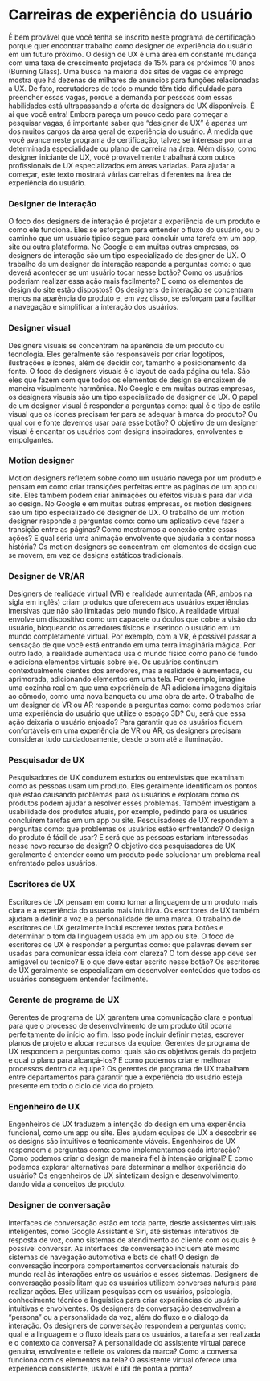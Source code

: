 # Carreiras de experiência do usuário
É bem provável que você tenha se inscrito neste programa de certificação porque quer encontrar trabalho como designer de experiência do usuário em um futuro próximo. O design de UX é uma área em constante mudança com uma taxa de crescimento projetada de 15% para os próximos 10 anos (Burning Glass). Uma busca na maioria dos sites de vagas de emprego mostra que há dezenas de milhares de anúncios para funções relacionadas a UX. De fato, recrutadores de todo o mundo têm tido dificuldade para preencher essas vagas, porque a demanda por pessoas com essas habilidades está ultrapassando a oferta de designers de UX disponíveis. É aí que você entra! 
Embora pareça um pouco cedo para começar a pesquisar vagas, é importante saber que “designer de UX” é apenas um dos muitos cargos da área geral de experiência do usuário. À medida que você avance neste programa de certificação, talvez se interesse por uma determinada especialidade ou plano de carreira na área. Além disso, como designer iniciante de UX, você provavelmente trabalhará com outros profissionais de UX especializados em áreas variadas. Para ajudar a começar, este texto mostrará várias carreiras diferentes na área de experiência do usuário.

### Designer de interação
O foco dos designers de interação é projetar a experiência de um produto e como ele funciona. Eles se esforçam para entender o fluxo do usuário, ou o caminho que um usuário típico segue para concluir uma tarefa em um app, site ou outra plataforma. No Google e em muitas outras empresas, os designers de interação são um tipo especializado de designer de UX.
O trabalho de um designer de interação responde a perguntas como: o que deverá acontecer se um usuário tocar nesse botão? Como os usuários poderiam realizar essa ação mais facilmente? E como os elementos de design do site estão dispostos? Os designers de interação se concentram menos na aparência do produto e, em vez disso, se esforçam para facilitar a navegação e simplificar a interação dos usuários.

### Designer visual
Designers visuais se concentram na aparência de um produto ou tecnologia. Eles geralmente são responsáveis por criar logotipos, ilustrações e ícones, além de decidir cor, tamanho e posicionamento da fonte. O foco de designers visuais é o layout de cada página ou tela. São eles que fazem com que todos os elementos de design se encaixem de maneira visualmente harmônica. No Google e em muitas outras empresas, os designers visuais são um tipo especializado de designer de UX.
O papel de um designer visual é responder a perguntas como: qual é o tipo de estilo visual que os ícones precisam ter para se adequar à marca do produto? Ou qual cor e fonte devemos usar para esse botão? O objetivo de um designer visual é encantar os usuários com designs inspiradores, envolventes e empolgantes.

### Motion designer
Motion designers refletem sobre como um usuário navega por um produto e pensam em como criar transições perfeitas entre as páginas de um app ou site. Eles também podem criar animações ou efeitos visuais para dar vida ao design. No Google e em muitas outras empresas, os motion designers são um tipo especializado de designer de UX.
O trabalho de um motion designer responde a perguntas como: como um aplicativo deve fazer a transição entre as páginas? Como mostramos a conexão entre essas ações? E qual seria uma animação envolvente que ajudaria a contar nossa história? Os motion designers se concentram em elementos de design que se movem, em vez de designs estáticos tradicionais.

### Designer de VR/AR
Designers de realidade virtual (VR) e realidade aumentada (AR, ambos na sigla em inglês) criam produtos que oferecem aos usuários experiências imersivas que não são limitadas pelo mundo físico. A realidade virtual envolve um dispositivo como um capacete ou óculos que cobre a visão do usuário, bloqueando os arredores físicos e inserindo o usuário em um mundo completamente virtual. Por exemplo, com a VR, é possível passar a sensação de que você está entrando em uma terra imaginária mágica.
Por outro lado, a realidade aumentada usa o mundo físico como pano de fundo e adiciona elementos virtuais sobre ele. Os usuários continuam contextualmente cientes dos arredores, mas a realidade é aumentada, ou aprimorada, adicionando elementos em uma tela. Por exemplo, imagine uma cozinha real em que uma experiência de AR adiciona imagens digitais ao cômodo, como uma nova banqueta ou uma obra de arte.
O trabalho de um designer de VR ou AR responde a perguntas como: como podemos criar uma experiência do usuário que utilize o espaço 3D? Ou, será que essa ação deixaria o usuário enjoado? Para garantir que os usuários fiquem confortáveis em uma experiência de VR ou AR, os designers precisam considerar tudo cuidadosamente, desde o som até a iluminação. 

### Pesquisador de UX
Pesquisadores de UX conduzem estudos ou entrevistas que examinam como as pessoas usam um produto. Eles geralmente identificam os pontos que estão causando problemas para os usuários e exploram como os produtos podem ajudar a resolver esses problemas. Também investigam a usabilidade dos produtos atuais, por exemplo, pedindo para os usuários concluírem tarefas em um app ou site.
Pesquisadores de UX respondem a perguntas como: que problemas os usuários estão enfrentando? O design do produto é fácil de usar? E será que as pessoas estariam interessadas nesse novo recurso de design? O objetivo dos pesquisadores de UX geralmente é entender como um produto pode solucionar um problema real enfrentado pelos usuários.

### Escritores de UX
Escritores de UX pensam em como tornar a linguagem de um produto mais clara e a experiência do usuário mais intuitiva. Os escritores de UX também ajudam a definir a voz e a personalidade de uma marca. O trabalho de escritores de UX geralmente inclui escrever textos para botões e determinar o tom da linguagem usada em um app ou site.
O foco de escritores de UX é responder a perguntas como: que palavras devem ser usadas para comunicar essa ideia com clareza? O tom desse app deve ser amigável ou técnico? E o que deve estar escrito nesse botão? Os escritores de UX geralmente se especializam em desenvolver conteúdos que todos os usuários conseguem entender facilmente.

### Gerente de programa de UX
Gerentes de programa de UX garantem uma comunicação clara e pontual para que o processo de desenvolvimento de um produto útil ocorra perfeitamente do início ao fim. Isso pode incluir definir metas, escrever planos de projeto e alocar recursos da equipe.
Gerentes de programa de UX respondem a perguntas como: quais são os objetivos gerais do projeto e qual o plano para alcançá-los? E como podemos criar e melhorar processos dentro da equipe? Os gerentes de programa de UX trabalham entre departamentos para garantir que a experiência do usuário esteja presente em todo o ciclo de vida do projeto.

### Engenheiro de UX
Engenheiros de UX traduzem a intenção do design em uma experiência funcional, como um app ou site. Eles ajudam equipes de UX a descobrir se os designs são intuitivos e tecnicamente viáveis.
Engenheiros de UX respondem a perguntas como: como implementamos cada interação? Como podemos criar o design de maneira fiel à intenção original? E como podemos explorar alternativas para determinar a melhor experiência do usuário? Os engenheiros de UX sintetizam design e desenvolvimento, dando vida a conceitos de produto.

### Designer de conversação
Interfaces de conversação estão em toda parte, desde assistentes virtuais inteligentes, como Google Assistant e Siri, até sistemas interativos de resposta de voz, como sistemas de atendimento ao cliente com os quais é possível conversar. As interfaces de conversação incluem até mesmo sistemas de navegação automotiva e bots de chat! O design de conversação incorpora comportamentos conversacionais naturais do mundo real às interações entre os usuários e esses sistemas.
Designers de conversação possibilitam que os usuários utilizem conversas naturais para realizar ações. Eles utilizam pesquisas com os usuários, psicologia, conhecimento técnico e linguística para criar experiências do usuário intuitivas e envolventes. Os designers de conversação desenvolvem a “persona” ou a personalidade da voz, além do fluxo e o diálogo da interação. 
Os designers de conversação respondem a perguntas como: qual é a linguagem e o fluxo ideais para os usuários, a tarefa a ser realizada e o contexto da conversa? A personalidade do assistente virtual parece genuína, envolvente e reflete os valores da marca? Como a conversa funciona com os elementos na tela? O assistente virtual oferece uma experiência consistente, usável e útil de ponta a ponta?


